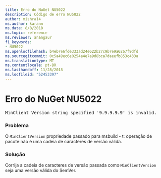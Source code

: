 ```yaml
---
title: Erro do NuGet NU5022
description: Código de erro NU5022
author: mishra14
ms.author: karann
ms.date: 8/8/2018
ms.topic: reference
ms.reviewer: anangaur
f1_keywords:
- NU5022
ms.openlocfilehash: b4eb7e6fde333ad24e622b27c9b7e9a6267f9dfd
ms.sourcegitcommit: 0c5a49ec6e0254a4e7a9d8bca7daeefb853c433a
ms.translationtype: MT
ms.contentlocale: pt-BR
ms.lasthandoff: 11/28/2018
ms.locfileid: "52453397"
---
```

# <a name="nuget-error-nu5022"></a>Erro do NuGet NU5022
<pre>MinClient Version string specified '9.9.9.9.9' is invalid.</pre>

### <a name="issue"></a>Problema

O `MinClientVersion` propriedade passado para msbuild - t: operação de pacote não é uma cadeia de caracteres de versão válida.


### <a name="solution"></a>Solução

Corrija a cadeia de caracteres de versão passada como `MinClientVersion` seja uma versão válida do SemVer.

